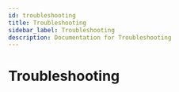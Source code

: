 ```yaml
---
id: troubleshooting
title: Troubleshooting
sidebar_label: Troubleshooting
description: Documentation for Troubleshooting
---
```


# Troubleshooting

